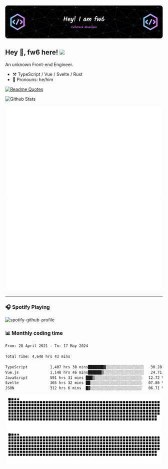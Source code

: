 ![Header](github-header-image.png)

## Hey 👋, fw6 here! <img src="https://github.githubassets.com/images/mona-whisper.gif" height="24" />


An unknown Front-end Engineer.

-   :hammer_and_pick: TypeScript / Vue / Svelte / Rust
-   :man: Pronouns: he/him


[![Readme Quotes](https://quotes-github-readme.vercel.app/api?type=horizontal&theme=algolia)](https://github.com/piyushsuthar/github-readme-quotes)



![Github Stats](https://github-readme-stats.vercel.app/api?username=fw6&bg_color=30,e96443,904e95&title_color=fff&text_color=fff)

![](https://raw.githubusercontent.com/fw6/github-stats-transparent/output/generated/overview.svg)
![](https://raw.githubusercontent.com/fw6/github-stats-transparent/output/generated/languages.svg)


---

### 🎧 Spotify Playing

<!-- ![spotify-github-profile](/img/default.svg) -->

![spotify-github-profile](https://spotify-github-profile.vercel.app/api/view.svg?uid=r6wn4hdvypv0lkzyrj0e0pjct&cover_image=true&theme=default&show_offline=true&background_color=9a10ad&interchange=true&bar_color_cover=true)



### :bar_chart: Monthly coding time 

<!--START_SECTION:waka-->

```txt
From: 28 April 2021 - To: 17 May 2024

Total Time: 4,648 hrs 43 mins

TypeScript          1,407 hrs 38 mins███████▓░░░░░░░░░░░░░░░░░   30.28 %
Vue.js              1,148 hrs 46 mins██████▒░░░░░░░░░░░░░░░░░░   24.71 %
JavaScript          591 hrs 31 mins ███▒░░░░░░░░░░░░░░░░░░░░░   12.72 %
Svelte              365 hrs 32 mins ██░░░░░░░░░░░░░░░░░░░░░░░   07.86 %
JSON                312 hrs 6 mins  █▓░░░░░░░░░░░░░░░░░░░░░░░   06.71 %
```

<!--END_SECTION:waka-->




![github contribution grid snake animation](https://raw.githubusercontent.com/platane/platane/output/github-contribution-grid-snake-dark.svg#gh-dark-mode-only)![github contribution grid snake animation](https://raw.githubusercontent.com/platane/platane/output/github-contribution-grid-snake.svg#gh-light-mode-only)
